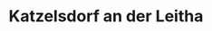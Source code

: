 ---
title: Katzelsdorf an der Leitha
url: /katzelsdorf-an-der-leitha/
latitude: 47.779
longitude: 16.271
---